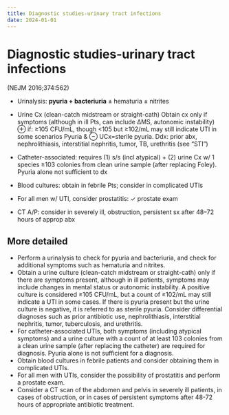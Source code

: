 ```yaml
---
title: Diagnostic studies-urinary tract infections
date: 2024-01-01
---
```

# Diagnostic studies-urinary tract infections

(NEJM 2016;374:562)
* Urinalysis: **pyuria + bacteriuria** ± hematuria ± nitrites
* Urine Cx (clean-catch midstream or straight-cath)
Obtain cx only if symptoms (although in ill Pts, can include ∆MS, autonomic instability)
⊕ if: ≥105 CFU/mL, though <105 but ≥102/mL may still indicate UTI in some scenarios
Pyuria & ⊖ UCx=sterile pyuria. Ddx: prior abx, nephrolithiasis, interstitial nephritis, tumor, TB, urethritis (see “STI”)

* Catheter-associated: requires (1) s/s (incl atypical) + (2) urine Cx w/ 1 species ≥103 colonies from clean urine sample (after replacing Foley). Pyuria alone not sufficient to dx
* Blood cultures: obtain in febrile Pts; consider in complicated UTIs
* For all men w/ UTI, consider prostatitis: ✓ prostate exam
* CT A/P: consider in severely ill, obstruction, persistent sx after 48–72 hours of approp abx

## More detailed

* Perform a urinalysis to check for pyuria and bacteriuria, and check for additional symptoms such as hematuria and nitrites.
* Obtain a urine culture (clean-catch midstream or straight-cath) only if there are symptoms present, although in ill patients, symptoms may include changes in mental status or autonomic instability. A positive culture is considered ≥105 CFU/mL, but a count of ≥102/mL may still indicate a UTI in some cases. If there is pyuria present but the urine culture is negative, it is referred to as sterile pyuria. Consider differential diagnoses such as prior antibiotic use, nephrolithiasis, interstitial nephritis, tumor, tuberculosis, and urethritis.
* For catheter-associated UTIs, both symptoms (including atypical symptoms) and a urine culture with a count of at least 103 colonies from a clean urine sample (after replacing the catheter) are required for diagnosis. Pyuria alone is not sufficient for a diagnosis.
* Obtain blood cultures in febrile patients and consider obtaining them in complicated UTIs.
* For all men with UTIs, consider the possibility of prostatitis and perform a prostate exam.
* Consider a CT scan of the abdomen and pelvis in severely ill patients, in cases of obstruction, or in cases of persistent symptoms after 48-72 hours of appropriate antibiotic treatment.
